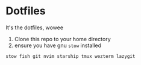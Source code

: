 # Dotfiles
It's the dotfiles, wowee

1. Clone this repo to your home directory
2. ensure you have gnu `stow` installed

```sh
stow fish git nvim starship tmux wezterm lazygit
```

